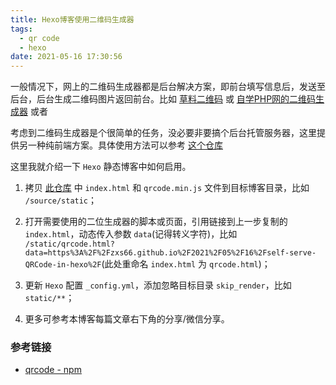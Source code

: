 ```yaml
---
title: Hexo博客使用二维码生成器
tags:
  - qr code
  - hexo
date: 2021-05-16 17:30:56
---
```


一般情况下，网上的二维码生成器都是后台解决方案，即前台填写信息后，发送至后台，后台生成二维码图片返回前台。比如 [草料二维码](https://cli.im) 或 [自学PHP网的二维码生成器](https://zixuephp.net/inc/qrcode_img.php?url=https://zxs66.github.io) 或者

考虑到二维码生成器是个很简单的任务，没必要非要搞个后台托管服务器，这里提供另一种纯前端方案。具体使用方法可以参考 [这个仓库](https://github.com/ZXS66/qrcode-web)

这里我就介绍一下 `Hexo` 静态博客中如何启用。

1. 拷贝 [此仓库](https://github.com/ZXS66/qrcode-web) 中 `index.html` 和 `qrcode.min.js` 文件到目标博客目录，比如 `/source/static`；

2. 打开需要使用的二位生成器的脚本或页面，引用链接到上一步复制的 `index.html`，动态传入参数 `data`(记得转义字符)，比如 `/static/qrcode.html?data=https%3A%2F%2Fzxs66.github.io%2F2021%2F05%2F16%2Fself-serve-QRCode-in-hexo%2F`(此处重命名 `index.html` 为 `qrcode.html`)；

3. 更新 `Hexo` 配置 `_config.yml`，添加忽略目标目录 `skip_render`，比如 `static/**`；

4. 更多可参考本博客每篇文章右下角的分享/微信分享。

### 参考链接

- [qrcode - npm](https://www.npmjs.com/package/qrcode)
